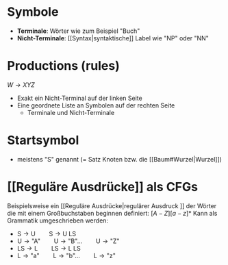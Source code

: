 # Symbole
- **Terminale**: Wörter wie zum Beispiel "Buch"
- **Nicht-Terminale**: [[Syntax|syntaktische]] Label wie "NP" oder "NN"

# Productions (rules)
$W \to XYZ$
- Exakt ein Nicht-Terminal auf der linken Seite
- Eine geordnete Liste an Symbolen auf der rechten Seite
	- Terminale und Nicht-Terminale

# Startsymbol
- meistens "S" genannt (= Satz Knoten bzw. die [[Baum#Wurzel|Wurzel]])

# [[Reguläre Ausdrücke]] als CFGs
Beispielsweise ein [[Reguläre Ausdrücke|regulärer Ausdruck ]] der Wörter die mit einem Großbuchstaben beginnen definiert: $[A-Z][a-z]*$
Kann als Grammatik umgeschrieben werden:
- $\text{S} \to \text{U} \qquad \text{S} \to \text{U LS}$
- $\text{U} \to \text{"A"} \qquad \text{U} \to \text{"B"} \dots \qquad \text{U} \to \text{"Z"}$
- $\text{LS} \to \text{L} \qquad \text{LS} \to \text{L LS}$
- $\text{L} \to \text{"a"} \qquad \text{L} \to \text{"b"} \dots \qquad \text{L} \to \text{"z"}$
